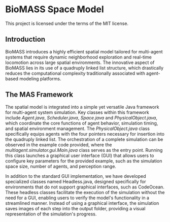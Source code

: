
# BioMASS Space Model

This project is licensed under the terms of the MIT license.

## Introduction

BioMASS introduces a highly efficient spatial model tailored for multi-agent systems that require dynamic neighborhood exploration and real-time locomotion across large spatial environments. The innovative aspect of BioMASS lies in its use of a quadruply linked list structure, which drastically reduces the computational complexity traditionally associated with agent-based modeling platforms.

## The MAS Framework

The spatial model is integrated into a simple yet versatile Java framework for multi-agent system simulation. Key classes within this framework include *Agent.java*, *Scheduler.java*, *Space.java* and *PhysicalObject.java*, which coordinate the core functions of agent behavior, simulation timing, and spatial environment management. The *PhysicalObject.java* class specifically equips agents with the four pointers necessary for insertion into the quadruply linked list. The orchestration of a complete simulation can be observed in the example code provided, where the *multiagent.simulator.gui.Main.java* class serves as the entry point. Running this class launches a graphical user interface (GUI) that allows users to configure key parameters for the provided example, such as the simulation space size, number of agents, and perception range.

In addition to the standard GUI implementation, we have developed specialized classes named Headless.java, designed specifically for environments that do not support graphical interfaces, such as CodeOcean. These headless classes facilitate the execution of the simulation without the need for a GUI, enabling users to verify the model's functionality in a streamlined manner. Instead of using a graphical interface, the simulation saves images of each step into the output folder, providing a visual representation of the simulation's progress.


